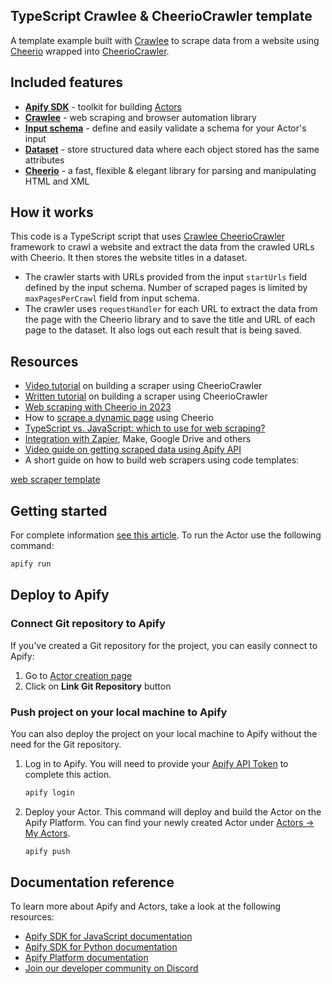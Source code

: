 ## TypeScript Crawlee & CheerioCrawler template

A template example built with [Crawlee](https://crawlee.dev/) to scrape data from a website using [Cheerio](https://cheerio.js.org/) wrapped into [CheerioCrawler](https://crawlee.dev/api/cheerio-crawler/class/CheerioCrawler).

## Included features

- **[Apify SDK](https://docs.apify.com/sdk/js)** - toolkit for building [Actors](https://apify.com/actors)
- **[Crawlee](https://crawlee.dev/)** - web scraping and browser automation library
- **[Input schema](https://docs.apify.com/platform/actors/development/input-schema)** - define and easily validate a schema for your Actor's input
- **[Dataset](https://docs.apify.com/sdk/python/docs/concepts/storages#working-with-datasets)** - store structured data where each object stored has the same attributes
- **[Cheerio](https://cheerio.js.org/)** - a fast, flexible & elegant library for parsing and manipulating HTML and XML

## How it works

This code is a TypeScript script that uses [Crawlee CheerioCrawler](https://crawlee.dev/api/cheerio-crawler/class/CheerioCrawler) framework to crawl a website and extract the data from the crawled URLs with Cheerio. It then stores the website titles in a dataset.

- The crawler starts with URLs provided from the input `startUrls` field defined by the input schema. Number of scraped pages is limited by `maxPagesPerCrawl` field from input schema.
- The crawler uses `requestHandler` for each URL to extract the data from the page with the Cheerio library and to save the title and URL of each page to the dataset. It also logs out each result that is being saved.

## Resources

- [Video tutorial](https://www.youtube.com/watch?v=yTRHomGg9uQ) on building a scraper using CheerioCrawler
- [Written tutorial](https://docs.apify.com/academy/web-scraping-for-beginners/challenge) on building a scraper using CheerioCrawler
- [Web scraping with Cheerio in 2023](https://blog.apify.com/web-scraping-with-cheerio/)
- How to [scrape a dynamic page](https://blog.apify.com/what-is-a-dynamic-page/) using Cheerio
- [TypeScript vs. JavaScript: which to use for web scraping?](https://blog.apify.com/typescript-vs-javascript-crawler/)
- [Integration with Zapier](https://apify.com/integrations), Make, Google Drive and others
- [Video guide on getting scraped data using Apify API](https://www.youtube.com/watch?v=ViYYDHSBAKM)
- A short guide on how to build web scrapers using code templates:

[web scraper template](https://www.youtube.com/watch?v=u-i-Korzf8w)

## Getting started

For complete information [see this article](https://docs.apify.com/platform/actors/development#build-actor-locally). To run the Actor use the following command:

```bash
apify run
```

## Deploy to Apify

### Connect Git repository to Apify

If you've created a Git repository for the project, you can easily connect to Apify:

1. Go to [Actor creation page](https://console.apify.com/actors/new)
2. Click on **Link Git Repository** button

### Push project on your local machine to Apify

You can also deploy the project on your local machine to Apify without the need for the Git repository.

1. Log in to Apify. You will need to provide your [Apify API Token](https://console.apify.com/account/integrations) to complete this action.

    ```bash
    apify login
    ```

2. Deploy your Actor. This command will deploy and build the Actor on the Apify Platform. You can find your newly created Actor under [Actors -> My Actors](https://console.apify.com/actors?tab=my).

    ```bash
    apify push
    ```

## Documentation reference

To learn more about Apify and Actors, take a look at the following resources:

- [Apify SDK for JavaScript documentation](https://docs.apify.com/sdk/js)
- [Apify SDK for Python documentation](https://docs.apify.com/sdk/python)
- [Apify Platform documentation](https://docs.apify.com/platform)
- [Join our developer community on Discord](https://discord.com/invite/jyEM2PRvMU)
